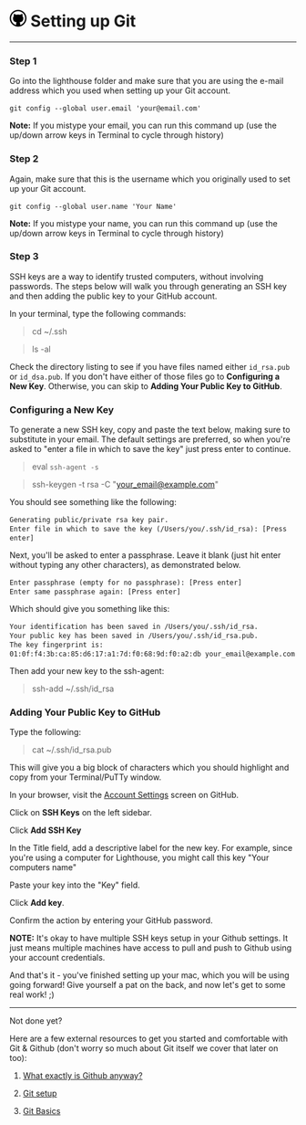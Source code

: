 # ![Github](/images/github-big.png) Setting up Git
---

### Step 1

Go into the lighthouse folder and make sure that you are using the e-mail address which you used when setting up your Git account.

    git config --global user.email 'your@email.com'

**Note:** If you mistype your email, you can run this command up (use the up/down arrow keys in Terminal to cycle through history)

### Step 2

Again, make sure that this is the username which you originally used to set up your Git account.

    git config --global user.name 'Your Name'

**Note:** If you mistype your name, you can run this command up (use the up/down arrow keys in Terminal to cycle through history)

### Step 3

SSH keys are a way to identify trusted computers, without involving passwords. The steps below will walk you through generating an SSH key and then adding the public key to your GitHub account.

In your terminal, type the following commands:

> cd ~/.ssh

> ls -al

Check the directory listing to see if you have files named either `id_rsa.pub` or `id_dsa.pub`. If you don't have either of those files go to **Configuring a New Key**. Otherwise, you can skip to **Adding Your Public Key to GitHub**.

### Configuring a New Key

To generate a new SSH key, copy and paste the text below, making sure to substitute in your email. The default settings are preferred, so when you're asked to "enter a file in which to save the key" just press enter to continue.

> eval `ssh-agent -s`

> ssh-keygen -t rsa -C "your_email@example.com"

You should see something like the following:

    Generating public/private rsa key pair.
    Enter file in which to save the key (/Users/you/.ssh/id_rsa): [Press enter]

Next, you'll be asked to enter a passphrase. Leave it blank (just hit enter without typing any other characters), as demonstrated below.

    Enter passphrase (empty for no passphrase): [Press enter]
    Enter same passphrase again: [Press enter]

Which should give you something like this:

    Your identification has been saved in /Users/you/.ssh/id_rsa.
    Your public key has been saved in /Users/you/.ssh/id_rsa.pub.
    The key fingerprint is:
    01:0f:f4:3b:ca:85:d6:17:a1:7d:f0:68:9d:f0:a2:db your_email@example.com

Then add your new key to the ssh-agent:

> ssh-add ~/.ssh/id_rsa

### Adding Your Public Key to GitHub

Type the following:

> cat ~/.ssh/id_rsa.pub

This will give you a big block of characters which you should highlight and copy from your Terminal/PuTTy window.

In your browser, visit the [Account Settings](https://github.com/settings/admin) screen on GitHub.

Click on **SSH Keys** on the left sidebar.

Click **Add SSH Key**

In the Title field, add a descriptive label for the new key. For example, since you're using a computer for Lighthouse, you might call this key "Your computers name"

Paste your key into the "Key" field.

Click **Add key**.

Confirm the action by entering your GitHub password.

**NOTE:** It's okay to have multiple SSH keys setup in your Github settings. It just means multiple machines have access to pull and push to Github using your account credentials.

And that's it - you've finished setting up your mac, which you will be using going forward! Give yourself a pat on the back, and now let's get to some real work! ;)

---
Not done yet?

Here are a few external resources to get you started and comfortable with Git & Github (don't worry so much about Git itself we cover that later on too):

1. [What exactly is Github anyway?](http://techcrunch.com/2012/07/14/what-exactly-is-github-anyway/)

2. [Git setup](https://help.github.com/articles/set-up-git/)

3. [Git Basics](https://git-scm.com/book/en/v2/Getting-Started-Git-Basics)
